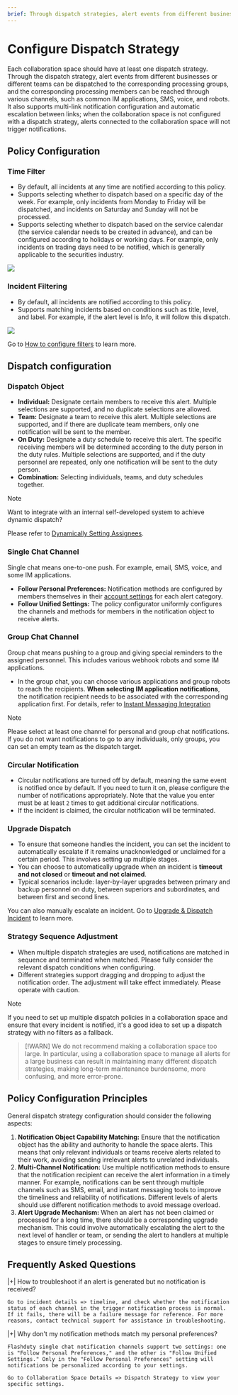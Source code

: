 ```yaml
---
brief: Through dispatch strategies, alert events from different businesses or teams can be assigned to the corresponding processing groups, and the corresponding processing members can be reached through various channels
---
```


# Configure Dispatch Strategy

Each collaboration space should have at least one dispatch strategy. Through the dispatch strategy, alert events from different businesses or different teams can be dispatched to the corresponding processing groups, and the corresponding processing members can be reached through various channels, such as common IM applications, SMS, voice, and robots. It also supports multi-link notification configuration and automatic escalation between links; when the collaboration space is not configured with a dispatch strategy, alerts connected to the collaboration space will not trigger notifications.

## Policy Configuration
### Time Filter
- By default, all incidents at any time are notified according to this policy.
- Supports selecting whether to dispatch based on a specific day of the week. For example, only incidents from Monday to Friday will be dispatched, and incidents on Saturday and Sunday will not be processed.
- Supports selecting whether to dispatch based on the service calendar (the service calendar needs to be created in advance), and can be configured according to holidays or working days. For example, only incidents on trading days need to be notified, which is generally applicable to the securities industry.

![](https://fc.3ti.site/zh/flashduty/conf/escalate_rule/1.avif)

### Incident Filtering
- By default, all incidents are notified according to this policy.
- Supports matching incidents based on conditions such as title, level, and label. For example, if the alert level is Info, it will follow this dispatch.

![](https://fc.3ti.site/zh/flashduty/conf/escalate_rule/2.avif)

Go to [How to configure filters](/conf/how_to_filter) to learn more.

## Dispatch configuration

### Dispatch Object
- **Individual:** Designate certain members to receive this alert. Multiple selections are supported, and no duplicate selections are allowed.
- **Team:** Designate a team to receive this alert. Multiple selections are supported, and if there are duplicate team members, only one notification will be sent to the member.
- **On Duty:** Designate a duty schedule to receive this alert. The specific receiving members will be determined according to the duty person in the duty rules. Multiple selections are supported, and if the duty personnel are repeated, only one notification will be sent to the duty person.
- **Combination:** Selecting individuals, teams, and duty schedules together.

> [!NOTE]
> Want to integrate with an internal self-developed system to achieve dynamic dispatch?
>
> Please refer to [Dynamically Setting Assignees](/advanced/dynamic_notifications).

### Single Chat Channel
Single chat means one-to-one push. For example, email, SMS, voice, and some IM applications.

- **Follow Personal Preferences:** Notification methods are configured by members themselves in their [account settings](/conf/preference) for each alert category.
- **Follow Unified Settings:** The policy configurator uniformly configures the channels and methods for members in the notification object to receive alerts.

### Group Chat Channel

Group chat means pushing to a group and giving special reminders to the assigned personnel. This includes various webhook robots and some IM applications.

- In the group chat, you can choose various applications and group robots to reach the recipients. **When selecting IM application notifications**, the notification recipient needs to be associated with the corresponding application first. For details, refer to [Instant Messaging Integration](/mixin/instant_messaging/lark)

> [!NOTE]
> Please select at least one channel for personal and group chat notifications. If you do not want notifications to go to any individuals, only groups, you can set an empty team as the dispatch target.

### Circular Notification

- Circular notifications are turned off by default, meaning the same event is notified once by default. If you need to turn it on, please configure the number of notifications appropriately. Note that the value you enter must be at least `2` times to get additional circular notifications.
- If the incident is claimed, the circular notification will be terminated.

### Upgrade Dispatch

- To ensure that someone handles the incident, you can set the incident to automatically escalate if it remains unacknowledged or unclaimed for a certain period. This involves setting up multiple stages.
- You can choose to automatically upgrade when an incident is __timeout and not closed__ or __timeout and not claimed__.
- Typical scenarios include: layer-by-layer upgrades between primary and backup personnel on duty, between superiors and subordinates, and between first and second lines.

You can also manually escalate an incident. Go to [Upgrade & Dispatch Incident](/alter/escalate_incidents) to learn more.

### Strategy Sequence Adjustment
- When multiple dispatch strategies are used, notifications are matched in sequence and terminated when matched. Please fully consider the relevant dispatch conditions when configuring.
- Different strategies support dragging and dropping to adjust the notification order. The adjustment will take effect immediately. Please operate with caution.

> [!NOTE]
> If you need to set up multiple dispatch policies in a collaboration space and ensure that every incident is notified, it's a good idea to set up a dispatch strategy with no filters as a fallback.

> [!WARN]
> We do not recommend making a collaboration space too large. In particular, using a collaboration space to manage all alerts for a large business can result in maintaining many different dispatch strategies, making long-term maintenance burdensome, more confusing, and more error-prone.

## Policy Configuration Principles
General dispatch strategy configuration should consider the following aspects:

1. **Notification Object Capability Matching:** Ensure that the notification object has the ability and authority to handle the space alerts. This means that only relevant individuals or teams receive alerts related to their work, avoiding sending irrelevant alerts to unrelated individuals.
2. **Multi-Channel Notification:** Use multiple notification methods to ensure that the notification recipient can receive the alert information in a timely manner. For example, notifications can be sent through multiple channels such as SMS, email, and instant messaging tools to improve the timeliness and reliability of notifications. Different levels of alerts should use different notification methods to avoid message overload.
3. **Alert Upgrade Mechanism:** When an alert has not been claimed or processed for a long time, there should be a corresponding upgrade mechanism. This could involve automatically escalating the alert to the next level of handler or team, or sending the alert to handlers at multiple stages to ensure timely processing.

## Frequently Asked Questions

|+| How to troubleshoot if an alert is generated but no notification is received?

    Go to incident details => timeline, and check whether the notification status of each channel in the trigger notification process is normal. If it fails, there will be a failure message for reference. For more reasons, contact technical support for assistance in troubleshooting.

|+| Why don't my notification methods match my personal preferences?

    Flashduty single chat notification channels support two settings: one is "Follow Personal Preferences," and the other is "Follow Unified Settings." Only in the "Follow Personal Preferences" setting will notifications be personalized according to your settings.

    Go to Collaboration Space Details => Dispatch Strategy to view your specific settings.